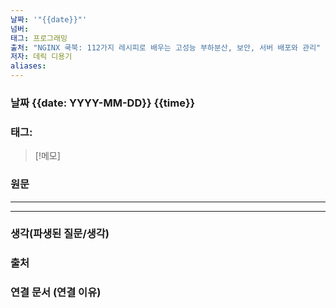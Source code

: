 ```yaml
---
날짜: '"{{date}}"'
넘버: 
태그: 프로그래밍
출처: "NGINX 쿡북: 112가지 레시피로 배우는 고성능 부하분산, 보안, 서버 배포와 관리"
저자: 데릭 디용기
aliases:
---
```

### 날짜 {{date: YYYY-MM-DD}} {{time}}

### 태그:

>[!메모]
>

### 원문
---




---
### 생각(파생된 질문/생각)

### 출처

### 연결 문서 (연결 이유)
